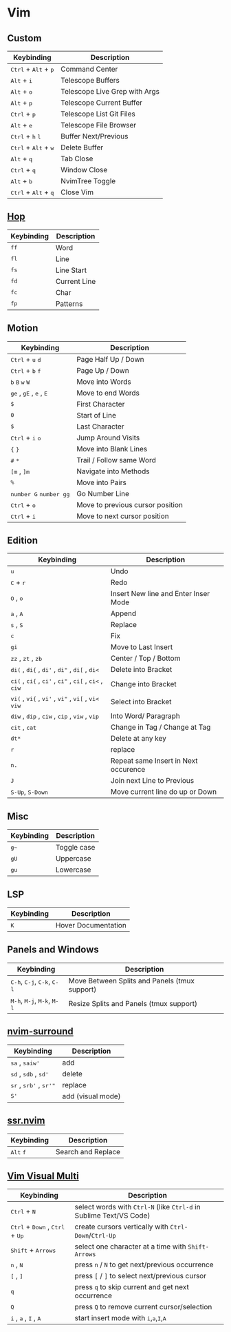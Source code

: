 # Vim

## Custom

| Keybinding | Description |
| ---------- | ----------- |
| <kbd>Ctrl</kbd> + <kbd>Alt</kbd> + <kbd>p</kbd> | Command Center |
| <kbd>Alt</kbd> + <kbd>i</kbd> | Telescope Buffers |
| <kbd>Alt</kbd> + <kbd>o</kbd> | Telescope Live Grep with Args |
| <kbd>Alt</kbd> + <kbd>p</kbd> | Telescope Current Buffer |
| <kbd>Ctrl</kbd> + <kbd>p</kbd> | Telescope List Git Files |
| <kbd>Alt</kbd> + <kbd>e</kbd> | Telescope File Browser |
| <kbd>Ctrl</kbd> + <kbd>h</kbd> <kbd>l</kbd> | Buffer Next/Previous |
| <kbd>Ctrl</kbd> + <kbd>Alt</kbd> + <kbd>w</kbd> | Delete Buffer |
| <kbd>Alt</kbd> + <kbd>q</kbd> | Tab Close |
| <kbd>Ctrl</kbd> + <kbd>q</kbd> | Window Close |
| <kbd>Alt</kbd> + <kbd>b</kbd> | NvimTree Toggle |
| <kbd>Ctrl</kbd> + <kbd>Alt</kbd> + <kbd>q</kbd> | Close Vim |

## [Hop](https://github.com/phaazon/hop.nvim)

| Keybinding | Description |
| ---------- | ----------- |
| <kbd>ff</kbd> | Word |
| <kbd>fl</kbd> | Line |
| <kbd>fs</kbd> | Line Start |
| <kbd>fd</kbd> | Current Line |
| <kbd>fc</kbd> | Char |
| <kbd>fp</kbd> | Patterns |

## Motion

| Keybinding | Description |
| ---------- | ----------- |
| <kbd>Ctrl</kbd> + <kbd>u</kbd> <kbd>d</kbd> | Page Half Up / Down |
| <kbd>Ctrl</kbd> + <kbd>b</kbd> <kbd>f</kbd> | Page Up / Down |
| <kbd>b</kbd> <kbd>B</kbd> <kbd>w</kbd> <kbd>W</kbd> | Move into Words |
| <kbd>ge</kbd> , <kbd>gE</kbd> , <kbd>e</kbd> , <kbd>E</kbd> | Move to end Words |
| <kbd>$</kbd> | First Character |
| <kbd>0</kbd> | Start of Line |
| <kbd>$</kbd> | Last Character |
| <kbd>Ctrl</kbd> + <kbd>i</kbd> <kbd>o</kbd> | Jump Around Visits |
| <kbd>{</kbd> <kbd>}</kbd> | Move into Blank Lines |
| <kbd>#</kbd> <kbd>*</kbd> | Trail / Follow same Word |
| <kbd>[m</kbd> , <kbd>]m</kbd> | Navigate into Methods |
| <kbd>%</kbd> | Move into Pairs |
| <kbd>number G</kbd> <kbd>number gg</kbd> | Go Number Line |
| <kbd>Ctrl</kbd> + <kbd>o</kbd> | Move to previous cursor position |
| <kbd>Ctrl</kbd> + <kbd>i</kbd> | Move to next cursor position |

## Edition

| Keybinding | Description |
| ---------- | ----------- |
| <kbd>u</kbd> | Undo |
| <kbd>C</kbd> + <kbd>r</kbd> | Redo |
| <kbd>O</kbd> , <kbd>o</kbd> | Insert New line and Enter Inser Mode |
| <kbd>a</kbd> , <kbd>A</kbd> | Append  |
| <kbd>s</kbd> , <kbd>S</kbd> | Replace |
| <kbd>c</kbd> | Fix |
| <kbd>gi</kbd> | Move to Last Insert |
| <kbd>zz</kbd> , <kbd>zt</kbd> , <kbd>zb</kbd> | Center / Top / Bottom |
| <kbd>di(</kbd> , <kbd>di{</kbd> , <kbd>di'</kbd> , <kbd>di"</kbd> , <kbd>di[</kbd> , <kbd>di<</kbd> | Delete into Bracket |
| <kbd>ci(</kbd> , <kbd>ci{</kbd> , <kbd>ci'</kbd> , <kbd>ci"</kbd> , <kbd>ci[</kbd> , <kbd>ci<</kbd> , <kbd>ciw</kbd> | Change into Bracket |
| <kbd>vi(</kbd> , <kbd>vi{</kbd> , <kbd>vi'</kbd> , <kbd>vi"</kbd> , <kbd>vi[</kbd> , <kbd>vi<</kbd> <kbd>viw</kbd> | Select into Bracket |
| <kbd>diw</kbd> , <kbd>dip</kbd> , <kbd>ciw</kbd> , <kbd>cip</kbd> , <kbd>viw</kbd> , <kbd>vip</kbd> | Into Word/ Paragraph |
| <kbd>cit</kbd> , <kbd>cat</kbd> | Change in Tag / Change at Tag |
| <kbd>dt*</kbd> | Delete at any key |
| <kbd>r</kbd> | replace |
| <kbd>n.</kbd> | Repeat same Insert in Next occurence |
| <kbd>J</kbd> | Join next Line to Previous |
| <kbd>S-Up</kbd>, <kbd>S-Down</kbd> | Move current line do up or Down |

## Misc

| Keybinding | Description |
| ---------- | ----------- |
| <kbd>g~</kbd> | Toggle case |
| <kbd>gU</kbd> | Uppercase |
| <kbd>gu</kbd> | Lowercase |

## LSP

| Keybinding | Description |
| ---------- | ----------- |
| <kbd>K</kbd> | Hover Documentation |

## Panels and Windows

| Keybinding | Description |
| ---------- | ----------- |
| <kbd>C-h</kbd>, <kbd>C-j</kbd>, <kbd>C-k</kbd>, <kbd>C-l</kbd> | Move Between Splits and Panels (tmux support) |
| <kbd>M-h</kbd>, <kbd>M-j</kbd>, <kbd>M-k</kbd>, <kbd>M-l</kbd> | Resize Splits and Panels (tmux support) |

## [nvim-surround](https://github.com/kylechui/nvim-surround)

| Keybinding | Description |
| ---------- | ----------- |
| <kbd>sa</kbd> , <kbd>saiw'</kbd> | add |
| <kbd>sd</kbd> , <kbd>sdb</kbd> , <kbd>sd'</kbd> | delete |
| <kbd>sr</kbd> , <kbd>srb'</kbd> , <kbd>sr'"</kbd> | replace |
| <kbd>S'</kbd> | add (visual mode) |

## [ssr.nvim](https://github.com/cshuaimin/ssr.nvim)

| Keybinding | Description |
| ---------- | ----------- |
| <kbd>Alt</kbd> <kbd>f</kbd> | Search and Replace |

## [Vim Visual Multi](https://github.com/mg979/vim-visual-multi)

| Keybinding | Description |
| ---------- | ----------- |
| <kbd>Ctrl</kbd> + <kbd>N</kbd> | select words with `Ctrl-N` (like `Ctrl-d` in Sublime Text/VS Code) |
| <kbd>Ctrl</kbd> + <kbd>Down</kbd> , <kbd>Ctrl</kbd> + <kbd>Up</kbd> | create cursors vertically with `Ctrl-Down`/`Ctrl-Up` |
| <kbd>Shift</kbd> + <kbd>Arrows</kbd> | select one character at a time with `Shift-Arrows` |
| <kbd>n</kbd> , <kbd>N</kbd> | press `n` / `N` to get next/previous occurrence |
| <kbd>[</kbd> , <kbd>]</kbd> | press `[` / `]` to select next/previous cursor |
| <kbd>q</kbd> | press `q` to skip current and get next occurrence |
| <kbd>Q</kbd> | press `Q` to remove current cursor/selection |
| <kbd>i</kbd> , <kbd>a</kbd> , <kbd>I</kbd> , <kbd>A</kbd> | start insert mode with <kbd>i</kbd>,<kbd>a</kbd>,<kbd>I</kbd>,<kbd>A</kbd> |

